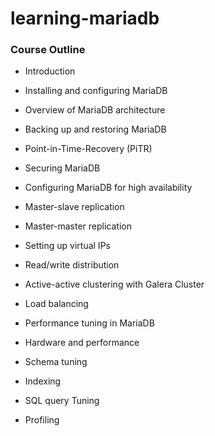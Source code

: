 # learning-mariadb
 
### Course Outline

- Introduction
- Installing and configuring MariaDB
- Overview of MariaDB architecture
- Backing up and restoring MariaDB
- Point-in-Time-Recovery (PiTR)
- Securing MariaDB

- Configuring MariaDB for high availability
- Master-slave replication
- Master-master replication
- Setting up virtual IPs
- Read/write distribution
- Active-active clustering with Galera Cluster
- Load balancing

- Performance tuning in MariaDB
- Hardware and performance
- Schema tuning
- Indexing
- SQL query Tuning
- Profiling

 
